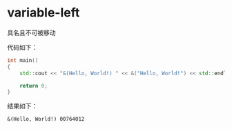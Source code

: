 ﻿# variable-left

具名且不可被移动

代码如下：

```cpp
int main()
{
    std::cout << "&(Hello, World!) " << &("Hello, World!") << std::endl;

    return 0;
}
```

结果如下：

```
&(Hello, World!) 00764012
```
